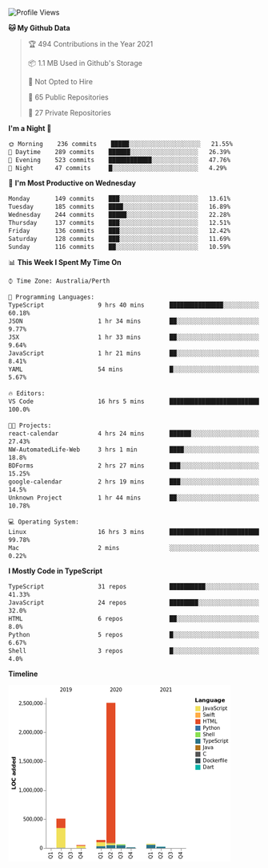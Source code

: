 <!--START_SECTION:waka-->
![Profile Views](http://img.shields.io/badge/Profile%20Views-2-blue)

**🐱 My Github Data** 

> 🏆 494 Contributions in the Year 2021
 > 
> 📦 1.1 MB Used in Github's Storage 
 > 
> 🚫 Not Opted to Hire
 > 
> 📜 65 Public Repositories 
 > 
> 🔑 27 Private Repositories  
 > 
**I'm a Night 🦉** 

```text
🌞 Morning    236 commits    █████░░░░░░░░░░░░░░░░░░░░   21.55% 
🌆 Daytime    289 commits    ██████░░░░░░░░░░░░░░░░░░░   26.39% 
🌃 Evening    523 commits    ████████████░░░░░░░░░░░░░   47.76% 
🌙 Night      47 commits     █░░░░░░░░░░░░░░░░░░░░░░░░   4.29%

```
📅 **I'm Most Productive on Wednesday** 

```text
Monday       149 commits    ███░░░░░░░░░░░░░░░░░░░░░░   13.61% 
Tuesday      185 commits    ████░░░░░░░░░░░░░░░░░░░░░   16.89% 
Wednesday    244 commits    █████░░░░░░░░░░░░░░░░░░░░   22.28% 
Thursday     137 commits    ███░░░░░░░░░░░░░░░░░░░░░░   12.51% 
Friday       136 commits    ███░░░░░░░░░░░░░░░░░░░░░░   12.42% 
Saturday     128 commits    ███░░░░░░░░░░░░░░░░░░░░░░   11.69% 
Sunday       116 commits    ██░░░░░░░░░░░░░░░░░░░░░░░   10.59%

```


📊 **This Week I Spent My Time On** 

```text
⌚︎ Time Zone: Australia/Perth

💬 Programming Languages: 
TypeScript               9 hrs 40 mins       ███████████████░░░░░░░░░░   60.18% 
JSON                     1 hr 34 mins        ██░░░░░░░░░░░░░░░░░░░░░░░   9.77% 
JSX                      1 hr 33 mins        ██░░░░░░░░░░░░░░░░░░░░░░░   9.64% 
JavaScript               1 hr 21 mins        ██░░░░░░░░░░░░░░░░░░░░░░░   8.41% 
YAML                     54 mins             █░░░░░░░░░░░░░░░░░░░░░░░░   5.67%

🔥 Editors: 
VS Code                  16 hrs 5 mins       █████████████████████████   100.0%

🐱‍💻 Projects: 
react-calendar           4 hrs 24 mins       ██████░░░░░░░░░░░░░░░░░░░   27.43% 
NW-AutomatedLife-Web     3 hrs 1 min         ████░░░░░░░░░░░░░░░░░░░░░   18.8% 
BDForms                  2 hrs 27 mins       ███░░░░░░░░░░░░░░░░░░░░░░   15.25% 
google-calendar          2 hrs 19 mins       ███░░░░░░░░░░░░░░░░░░░░░░   14.5% 
Unknown Project          1 hr 44 mins        ██░░░░░░░░░░░░░░░░░░░░░░░   10.78%

💻 Operating System: 
Linux                    16 hrs 3 mins       █████████████████████████   99.78% 
Mac                      2 mins              ░░░░░░░░░░░░░░░░░░░░░░░░░   0.22%

```

**I Mostly Code in TypeScript** 

```text
TypeScript               31 repos            ██████████░░░░░░░░░░░░░░░   41.33% 
JavaScript               24 repos            ████████░░░░░░░░░░░░░░░░░   32.0% 
HTML                     6 repos             ██░░░░░░░░░░░░░░░░░░░░░░░   8.0% 
Python                   5 repos             █░░░░░░░░░░░░░░░░░░░░░░░░   6.67% 
Shell                    3 repos             █░░░░░░░░░░░░░░░░░░░░░░░░   4.0%

```


**Timeline**

![Chart not found](https://raw.githubusercontent.com/NWylynko/NWylynko/main/charts/bar_graph.png) 


<!--END_SECTION:waka-->
